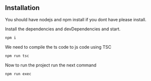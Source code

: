 ## Installation

You should have nodejs and npm install if you dont have please install.

Install the dependencies and devDependencies and start.

```sh
npm i
```
We need to compile the ts code to js code using TSC
```sh
npm run tsc
```
Now to run the project run the next command
```sh
npm run exec
```